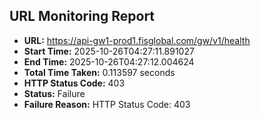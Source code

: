 ## URL Monitoring Report

- **URL:** https://api-gw1-prod1.fisglobal.com/gw/v1/health
- **Start Time:** 2025-10-26T04:27:11.891027
- **End Time:** 2025-10-26T04:27:12.004624
- **Total Time Taken:** 0.113597 seconds
- **HTTP Status Code:** 403
- **Status:** Failure
- **Failure Reason:** HTTP Status Code: 403
